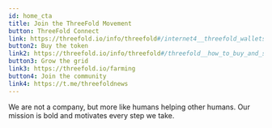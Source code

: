 ```yaml
---
id: home_cta
title: Join the ThreeFold Movement
button: ThreeFold Connect
link: https://threefold.io/info/threefold#/internet4__threefold_wallets?id=the-threefold-connect-app
button2: Buy the token
link2: https://threefold.io/info/threefold#/threefold__how_to_buy_and_sell
button3: Grow the grid
link3: https://threefold.io/farming
button4: Join the community
link4: https://t.me/threefoldnews
---
```


We are not a company, but more like humans helping other humans. Our mission is bold and motivates every step we take.
<!-- button2: Spread our Message
link: ''
button3: Join our Community
link: '' -->
